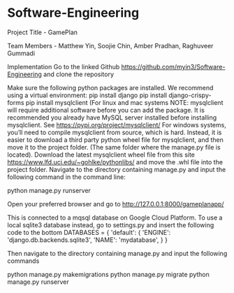 # Software-Engineering


Project Title - GamePlan

Team Members - Matthew Yin, Soojie Chin, Amber Pradhan, Raghuveer Gummadi

Implementation
Go to the linked Github https://github.com/myin3/Software-Engineering and clone the repository

Make sure the following python packages are installed. We recommend using a virtual environment: 
pip install django
pip install django-crispy-forms
pip install mysqlclient (For linux and mac systems
	NOTE: mysqlclient will require additional software before you can add the package. It is recommended you already have MySQL server installed before installing mysqlclient. See https://pypi.org/project/mysqlclient/ 
For windows systems, you’ll need to compile mysqlclient from source, which is hard. Instead, it is easier to download a third party python wheel file for mysqlclient, and then move it to the project folder. (The same folder where the manage.py file is located). Download the latest mysqlclient wheel file from this site https://www.lfd.uci.edu/~gohlke/pythonlibs/ and move the .whl file into the project folder.
Navigate to the directory containing manage.py and input the following command in the command line: 

python manage.py runserver

Open your preferred browser and go to http://127.0.0.1:8000/gameplanapp/

This is connected to a mqsql database on Google Cloud Platform. To use a local sqlite3 database instead, go to settings.py and insert the following code to the bottom
DATABASES = {
    'default': {
        'ENGINE': 'django.db.backends.sqlite3',
        'NAME': 'mydatabase',
    }
}

Then navigate to the directory containing manage.py and input the following commands

python manage.py makemigrations
python manage.py migrate
python manage.py runserver



